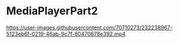 # MediaPlayerPart2

https://user-images.githubusercontent.com/70710273/232238967-5123eb6f-0219-46ab-9c7f-80470678e392.mp4

